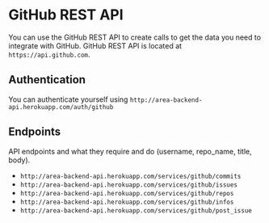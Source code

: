 # GitHub REST API

You can use the GitHub REST API to create calls to get the data you need to integrate with GitHub.
GitHub REST API is located at `https://api.github.com`.

## Authentication

You can authenticate yourself using `http://area-backend-api.herokuapp.com/auth/github`

## Endpoints

API endpoints and what they require and do (username, repo_name, title, body).

- `http://area-backend-api.herokuapp.com/services/github/commits`
- `http://area-backend-api.herokuapp.com/services/github/issues`
- `http://area-backend-api.herokuapp.com/services/github/repos`
- `http://area-backend-api.herokuapp.com/services/github/infos`
- `http://area-backend-api.herokuapp.com/services/github/post_issue`